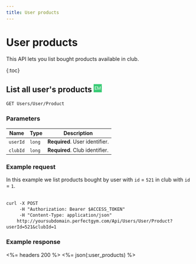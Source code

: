 ```yaml
---
title: User products
---
```


# User products

This API lets you list bought products available in club.

{:toc}


## List all user's products ![alt text][EM]

    GET Users/User/Product


### Parameters

Name  	    		| Type     		| Description
--------------------|---------------|------------
`userId`  |`long`    		| **Required**. User identifier. 
`clubId`  |`long`    		| **Required**. Club identifier.


### Example request

In this example we list products bought by user with `id` = `521` in club with `id` = `1`.

``` command-line

curl -X POST 
	 -H "Authorization: Bearer $ACCESS_TOKEN" 
	 -H "Content-Type: application/json" 	  
	http://yoursubdomain.perfectgym.com/Api/Users/User/Product?userId=521&clubId=1
```


### Example response

<%= headers 200 %>
<%= json(:user_products) %>





[EM]: /assets/images/employee.png "Employee mode"
[UM]: /assets/images/user.png "User mode"